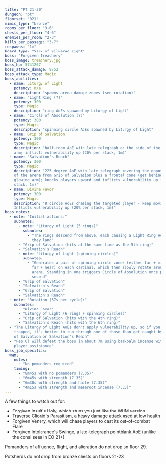```yaml
---
title: "PT 21-30"
dungeon: "pt"
floorset: "021"  
mimic_type: "bronze"
rooms_per_floor: "3-6"
chests_per_floor: "4-6"
enemies_per_room: "2-3"
kills_per_passage: "3-7"
respawns: "1m"
hoard_type: "Sack of Silvered Light"
boss: "Forgiven Treachery"
boss_image: treachery.jpg
boss_hp: 5741267
boss_attack_damage: 9752
boss_attack_type: Magic
boss_abilities:
  - name: Liturgy of Light
    potency: n/a
    description: "spawns arena damage zones (see rotation)"
  - name: "Light Ring (?)"
    potency: 300
    type: Magic
    description: "ring AoEs spawned by Liturgy of Light"
  - name: "Circle of Absolution (?)"
    potency: 300
    type: Magic
    description: "spinning circle AoEs spawned by Liturgy of Light"
  - name: Grip of Salvation
    potency: 300
    type: Magic
    description: "half-room AoE with late telegraph on the side of the flashing
    arm; inflicts vulnerability up (20% per stack, 1m)"
  - name: "Salvation's Reach"
    potency: 300
    type: Magic
    description: "225-degree AoE with late telegraph covering the opposite side
    of the arena from Grip of Salvation plus a frontal cone (get behind the
    glowing arm); knocks players upward and inflicts vulnerability up (20% per
    stack, 1m)"
  - name: Divine Favor
    potency: 300
    type: Magic
    description: "8 circle AoEs chasing the targeted player - keep moving!
    Inflicts vulnerability up (20% per stack, 1m)"
boss_notes:
  - note: "Initial actions:"
    subnotes:
      - note: "Liturgy of Light (5 rings)"
        subnotes:
          - "The rings descend from above, each causing a Light Ring AoE when
            they land"
      - "Grip of Salvation (hits at the same time as the 5th ring)"
      - "Salvation's Reach"
      - note: "Liturgy of Light (spinning circles)"
        subnotes:
          - "Generates a pair of spinning circle zones (either far + middle or
            far + near) on each cardinal, which then slowly rotate around the
            arena. Standing in one triggers Circle of Absolution once per
            second"
      - "Grip of Salvation"
      - "Salvation's Reach"
      - "Grip of Salvation"
      - "Salvation's Reach"
  - note: "Rotation (57s per cycle):"
    subnotes:
      - "Divine Favor"
      - "Liturgy of Light (6 rings + spinning circles)"
      - "Grip of Salvation (hits with the 4th ring)"
      - "Salvation's Reach (hits with the 6th ring)"
  - "The Liturgy of Light AoEs don't apply vulnerability up, so if you get
    trapped, it's better to run through one of those than get caught by Grip
    of Salvation or Salvation's Reach"
  - "Feo Ul will defeat the boss in about 7m using barkbalm incense with no
    player assistance"
boss_job_specifics:
  WHM:
    notes:
      - "No pomanders required"
    timing:
      - "8m45s with no pomanders (7.35)"
      - "6m45s with strength (7.35)"
      - "6m30s with strength and haste (7.35)"
      - "4m15s with strength and mazeroot incense (7.35)"
---
```


A few things to watch out for:

* Forgiven Insult's Holy, which stuns you just like the WHM version
* Traverse Clionid's Parasitism, a heavy damage attack used at low health
* Forgiven Venery, which will chase players to cast its out-of-combat Flare
* Forgiven Intolerance's Swinge, a late-telegraph pointblank AoE (unlike the
  conal seen in EO 21+)

Pomanders of affluence, flight, and alteration do not drop on floor 29.

Potsherds do not drop from bronze chests on floors 21-23.
